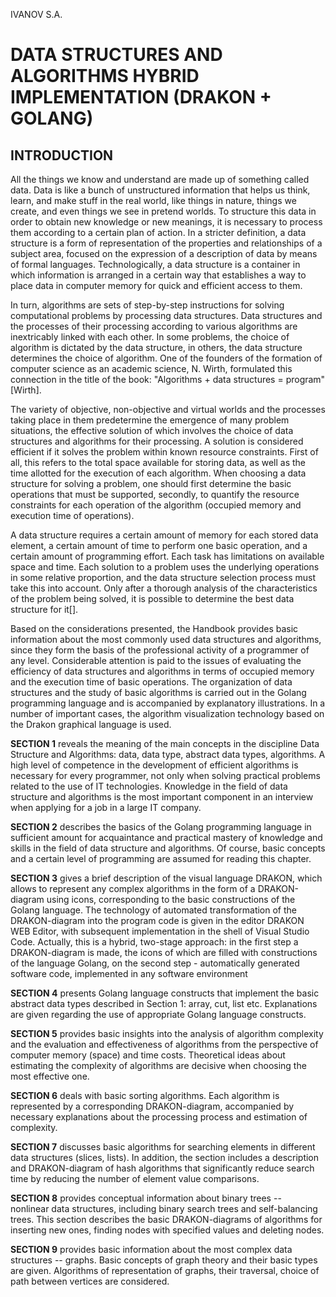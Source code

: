 IVANOV S.A.

# DATA STRUCTURES AND ALGORITHMS HYBRID IMPLEMENTATION (DRAKON + GOLANG)

## INTRODUCTION 
All the things we know and understand are made up of something called data. Data is like a bunch of unstructured information that helps us think, learn, and make stuff in the real world, like things in nature, things we create, and even things we see in pretend worlds.
To structure this data in order to obtain new knowledge or new meanings, it is necessary to process them according to a certain plan of action. 
In a stricter definition, a data structure is a form of representation
of the properties and relationships of a subject area, focused on the
expression of a description of data by means of formal languages.
Technologically, a data structure is a container in which information is
arranged in a certain way that establishes a way to place data in
computer memory for quick and efficient access to them.

In turn, algorithms are sets of step-by-step instructions for solving
computational problems by processing data structures. Data structures
and the processes of their processing according to various algorithms
are inextricably linked with each other. In some problems, the choice of
algorithm is dictated by the data structure, in others, the data
structure determines the choice of algorithm. One of the founders of the
formation of computer science as an academic science, N. Wirth,
formulated this connection in the title of the book: \"Algorithms + data
structures = program\" \[Wirth\].

The variety of objective, non-objective and virtual worlds and the
processes taking place in them predetermine the emergence of many
problem situations, the effective solution of which involves the choice
of data structures and algorithms for their processing. A solution is
considered efficient if it solves the problem within known resource
constraints. First of all, this refers to the total space available for
storing data, as well as the time allotted for the execution of each
algorithm. When choosing a data structure for solving a problem, one
should first determine the basic operations that must be supported,
secondly, to quantify the resource constraints for each operation of the
algorithm (occupied memory and execution time of operations).

A data structure requires a certain amount of memory for each stored
data element, a certain amount of time to perform one basic operation,
and a certain amount of programming effort. Each task has limitations on
available space and time. Each solution to a problem uses the underlying
operations in some relative proportion, and the data structure selection
process must take this into account. Only after a thorough analysis of
the characteristics of the problem being solved, it is possible to
determine the best data structure for it\[\].

Based on the considerations presented, the Handbook provides basic
information about the most commonly used data structures and algorithms,
since they form the basis of the professional activity of a programmer
of any level. Considerable attention is paid to the issues of evaluating
the efficiency of data structures and algorithms in terms of occupied
memory and the execution time of basic operations. The organization of
data structures and the study of basic algorithms is carried out in the
Golang programming language and is accompanied by explanatory
illustrations. In a number of important cases, the algorithm
visualization technology based on the Drakon graphical language is used.

**SECTION 1** reveals the meaning of the main concepts in the discipline
Data Structure and Algorithms: data, data type, abstract data types,
algorithms. A high level of competence in the development of efficient
algorithms is necessary for every programmer, not only when solving
practical problems related to the use of IT technologies. Knowledge in
the field of data structure and algorithms is the most important
component in an interview when applying for a job in a large IT company.

**SECTION 2** describes the basics of the Golang programming language in
sufficient amount for acquaintance and practical mastery of knowledge
and skills in the field of data structure and algorithms. Of course,
basic concepts and a certain level of programming are assumed for
reading this chapter.

**SECTION 3** gives a brief description of the visual language DRAKON,
which allows to represent any complex algorithms in the form of a
DRAKON-diagram using icons, corresponding to the basic constructions of
the Golang language. The technology of automated transformation of the
DRAKON-diagram into the program code is given in the editor DRAKON WEB
Editor, with subsequent implementation in the shell of Visual Studio
Code. Actually, this is a hybrid, two-stage approach: in the first step
a DRAKON-diagram is made, the icons of which are filled with
constructions of the language Golang, on the second step - automatically
generated software code, implemented in any software environment

**SECTION 4** presents Golang language constructs that implement the
basic abstract data types described in Section 1: array, cut, list etc.
Explanations are given regarding the use of appropriate Golang language
constructs.

**SECTION 5** provides basic insights into the analysis of algorithm
complexity and the evaluation and effectiveness of algorithms from the
perspective of computer memory (space) and time costs. Theoretical ideas
about estimating the complexity of algorithms are decisive when choosing
the most effective one.

**SECTION 6** deals with basic sorting algorithms. Each algorithm is
represented by a corresponding DRAKON-diagram, accompanied by necessary
explanations about the processing process and estimation of complexity.

**SECTION 7** discusses basic algorithms for searching elements in
different data structures (slices, lists). In addition, the section
includes a description and DRAKON-diagram of hash algorithms that
significantly reduce search time by reducing the number of element value
comparisons.

**SECTION 8** provides conceptual information about binary trees --
nonlinear data structures, including binary search trees and
self-balancing trees. This section describes the basic DRAKON-diagrams
of algorithms for inserting new ones, finding nodes with specified
values and deleting nodes.

**SECTION 9** provides basic information about the most complex data
structures -- graphs. Basic concepts of graph theory and their basic
types are given. Algorithms of representation of graphs, their
traversal, choice of path between vertices are considered.
